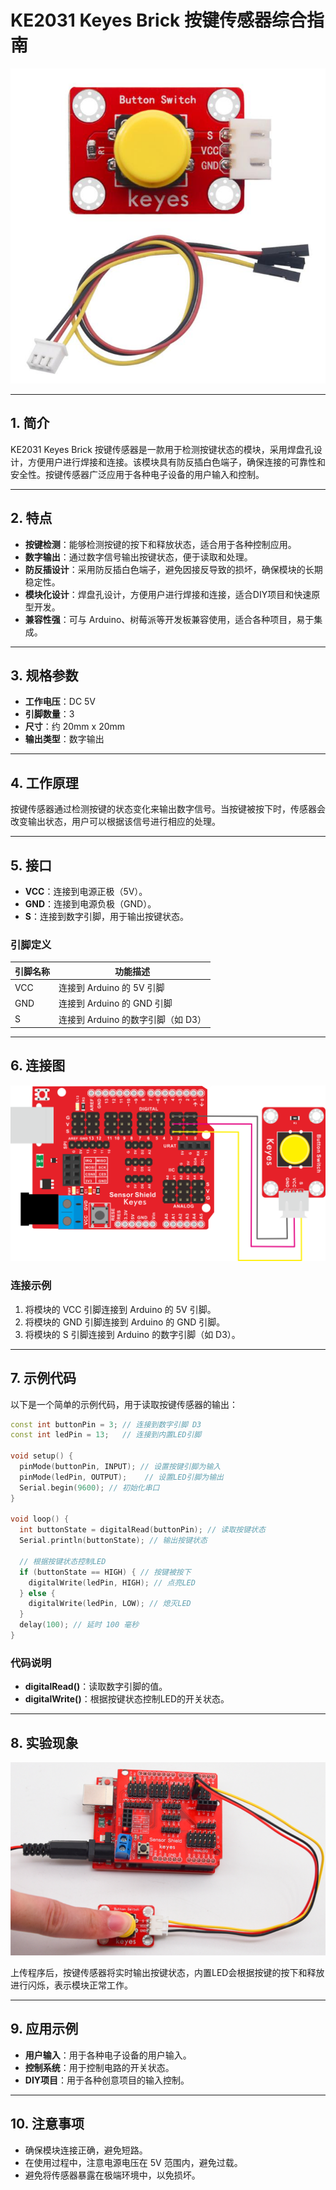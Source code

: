 # KE2031 Keyes Brick 按键传感器综合指南

![image-20250317161114361](media/image-20250317161114361.png)

---

## 1. 简介
KE2031 Keyes Brick 按键传感器是一款用于检测按键状态的模块，采用焊盘孔设计，方便用户进行焊接和连接。该模块具有防反插白色端子，确保连接的可靠性和安全性。按键传感器广泛应用于各种电子设备的用户输入和控制。

---

## 2. 特点
- **按键检测**：能够检测按键的按下和释放状态，适合用于各种控制应用。
- **数字输出**：通过数字信号输出按键状态，便于读取和处理。
- **防反插设计**：采用防反插白色端子，避免因接反导致的损坏，确保模块的长期稳定性。
- **模块化设计**：焊盘孔设计，方便用户进行焊接和连接，适合DIY项目和快速原型开发。
- **兼容性强**：可与 Arduino、树莓派等开发板兼容使用，适合各种项目，易于集成。

---

## 3. 规格参数
- **工作电压**：DC 5V  
- **引脚数量**：3  
- **尺寸**：约 20mm x 20mm  
- **输出类型**：数字输出  

---

## 4. 工作原理
按键传感器通过检测按键的状态变化来输出数字信号。当按键被按下时，传感器会改变输出状态，用户可以根据该信号进行相应的处理。

---

## 5. 接口
- **VCC**：连接到电源正极（5V）。
- **GND**：连接到电源负极（GND）。
- **S**：连接到数字引脚，用于输出按键状态。

### 引脚定义
| 引脚名称 | 功能描述                     |
|----------|------------------------------|
| VCC      | 连接到 Arduino 的 5V 引脚   |
| GND      | 连接到 Arduino 的 GND 引脚  |
| S      | 连接到 Arduino 的数字引脚（如 D3） |

---

## 6. 连接图
![image-20250317161132161](media/image-20250317161132161.png)

### 连接示例
1. 将模块的 VCC 引脚连接到 Arduino 的 5V 引脚。
2. 将模块的 GND 引脚连接到 Arduino 的 GND 引脚。
3. 将模块的 S 引脚连接到 Arduino 的数字引脚（如 D3）。

---

## 7. 示例代码
以下是一个简单的示例代码，用于读取按键传感器的输出：
```cpp
const int buttonPin = 3; // 连接到数字引脚 D3
const int ledPin = 13;   // 连接到内置LED引脚

void setup() {
  pinMode(buttonPin, INPUT); // 设置按键引脚为输入
  pinMode(ledPin, OUTPUT);    // 设置LED引脚为输出
  Serial.begin(9600); // 初始化串口
}

void loop() {
  int buttonState = digitalRead(buttonPin); // 读取按键状态
  Serial.println(buttonState); // 输出按键状态

  // 根据按键状态控制LED
  if (buttonState == HIGH) { // 按键被按下
    digitalWrite(ledPin, HIGH); // 点亮LED
  } else {
    digitalWrite(ledPin, LOW); // 熄灭LED
  }
  delay(100); // 延时 100 毫秒
}
```

### 代码说明
- **digitalRead()**：读取数字引脚的值。
- **digitalWrite()**：根据按键状态控制LED的开关状态。

---

## 8. 实验现象
![image-20250319091135693](media/image-20250319091135693.png)

上传程序后，按键传感器将实时输出按键状态，内置LED会根据按键的按下和释放进行闪烁，表示模块正常工作。

---

## 9. 应用示例
- **用户输入**：用于各种电子设备的用户输入。
- **控制系统**：用于控制电路的开关状态。
- **DIY项目**：用于各种创意项目的输入控制。

---

## 10. 注意事项
- 确保模块连接正确，避免短路。
- 在使用过程中，注意电源电压在 5V 范围内，避免过载。
- 避免将传感器暴露在极端环境中，以免损坏。


